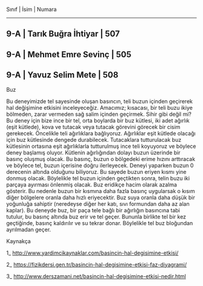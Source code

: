 Sınıf  |         İsim        | Numara   
______________________________________
9-A    | Tarık Buğra İhtiyar | 507 
-------------------------------------
9-A    | Mehmet Emre Sevinç  | 505 
-------------------------------------
9-A    | Yavuz Selim Mete     | 508 
-------------------------------------

Buz 

Bu deneyimizde tel sayesinde oluşan basıncın, teli buzun içinden geçirerek hal değişimine etkisini inceleyeceğiz. Amacımız; kısacası, bir teli buzu ikiye bölmeden, zarar vermeden sağ salim içinden geçirmek. Sihir gibi değil mi? 
Bu deney için bize ince bir tel, orta boylarda bir buz kütlesi, iki adet ağırlık (eşit kütlede), kova ve tutacak veya tutacak görevini görecek bir cisim gerekecek. 
Öncelikle teli ağırlıklara bağlıyoruz. Ağırlıklar eşit kütlede olacağı için buz kütlesinde dengede durabilecek. Tutacaklara tutturulacak buz kütlesinin ortasına eşit ağırlıklarla tutturulmuş ince teli koyuyoruz ve böylece deney başlamış oluyor. 
Kütlenin ağırlığından dolayı buzun üzerinde bir basınç oluşmuş olacak. Bu basınç, buzun o bölgedeki erime hızını arttıracak ve böylece tel, buzun içerisine doğru ilerleyecek. Deneyi yaparken buzun 0 derecenin altında olduğunu biliyoruz. Bu sayede buzun eriyen kısmı yine donmuş olacak. Böylelikle tel buzun içinden geçtikten sonra, telin buzu iki parçaya ayırması önlenmiş olacak. 
Buz eridikçe hacim olarak azalma gösterir. Bu nedenle buzun bir kısmına daha fazla basınç uygularsak o kısım diğer bölgelere oranla daha hızlı eriyecektir. Buz suya oranla daha düşük bir yoğunluğa sahiptir (neredeyse diğer her katı, sıvı formundan daha az alan kaplar). Bu deneyde buz, bir paça tele bağlı bir ağırlığın basıncına tabi tutulur, bu basınç altında buz erir ve tel geçer. Bununla birlikte tel bir kez geçtiğinde, basınç kaldırılır ve su tekrar donar. Böylelikle tel buz bloğundan ayrılmadan geçer. 

Kaynakça 

1_ http://www.yardimcikaynaklar.com/basincin-hal-degisimine-etkisi/ 

2_ https://fizikdersi.gen.tr/basincin-hal-degisimine-etkisi-faz-diyagrami/  

3_ http://www.derszamani.net/basincin-hal-degisimine-etkisi-nedir.html
